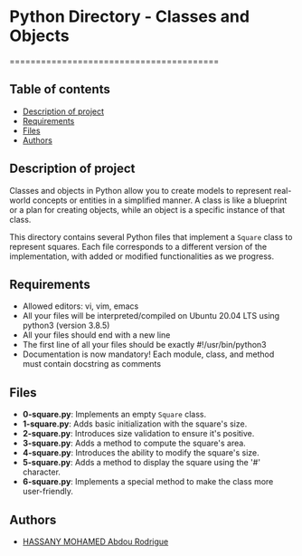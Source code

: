 # Python Directory - Classes and Objects
========================================

## Table of contents
* [Description of project](#description-of-project)
* [Requirements](#requirements)
* [Files](#files)
* [Authors](#authors)

## Description of project
Classes and objects in Python allow you to create models to represent real-world concepts or entities in a simplified manner. A class is like a blueprint or a plan for creating objects, while an object is a specific instance of that class.

This directory contains several Python files that implement a `Square` class to represent squares. Each file corresponds to a different version of the implementation, with added or modified functionalities as we progress.

## Requirements
* Allowed editors: vi, vim, emacs
* All your files will be interpreted/compiled on Ubuntu 20.04 LTS using python3 (version 3.8.5)
* All your files should end with a new line
* The first line of all your files should be exactly #!/usr/bin/python3
* Documentation is now mandatory! Each module, class, and method must contain docstring as comments

## Files
- **0-square.py**: Implements an empty `Square` class.
- **1-square.py**: Adds basic initialization with the square's size.
- **2-square.py**: Introduces size validation to ensure it's positive.
- **3-square.py**: Adds a method to compute the square's area.
- **4-square.py**: Introduces the ability to modify the square's size.
- **5-square.py**: Adds a method to display the square using the '#' character.
- **6-square.py**: Implements a special method to make the class more user-friendly.

## Authors
* [HASSANY MOHAMED Abdou Rodrigue](https://github.com/Rdrg974)